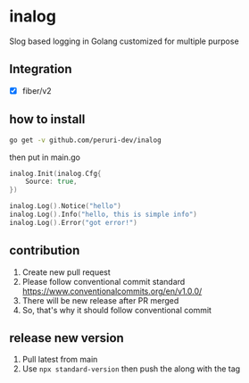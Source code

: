 # inalog

Slog based logging in Golang customized for multiple purpose

## Integration

- [x] fiber/v2

## how to install

```bash
go get -v github.com/peruri-dev/inalog
```

then put in main.go

```go
inalog.Init(inalog.Cfg{
    Source: true,
})

inalog.Log().Notice("hello")
inalog.Log().Info("hello, this is simple info")
inalog.Log().Error("got error!")
```

## contribution

1. Create new pull request
2. Please follow conventional commit standard <https://www.conventionalcommits.org/en/v1.0.0/>
3. There will be new release after PR merged
4. So, that's why it should follow conventional commit

## release new version

1. Pull latest from main
2. Use `npx standard-version` then push the along with the tag
